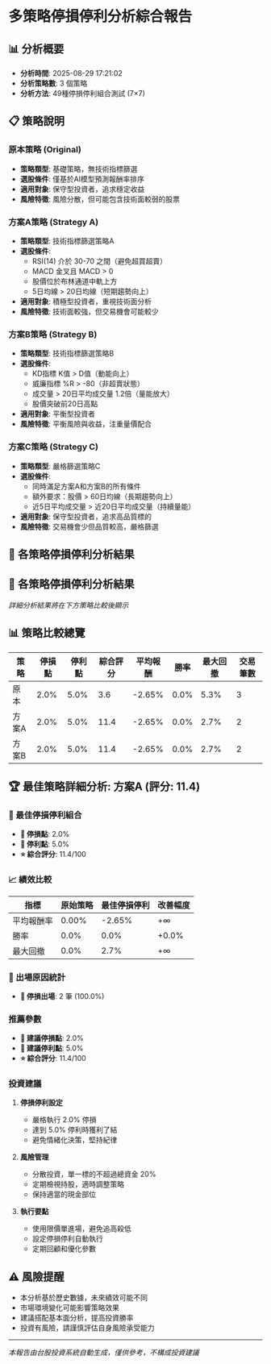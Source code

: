 # 多策略停損停利分析綜合報告

## 📊 分析概要
- **分析時間**: 2025-08-29 17:21:02
- **分析策略數**: 3 個策略
- **分析方法**: 49種停損停利組合測試 (7×7)

## 📋 策略說明

### 原本策略 (Original)
- **策略類型**: 基礎策略，無技術指標篩選
- **選股條件**: 僅基於AI模型預測報酬率排序
- **適用對象**: 保守型投資者，追求穩定收益
- **風險特徵**: 風險分散，但可能包含技術面較弱的股票

### 方案A策略 (Strategy A)
- **策略類型**: 技術指標篩選策略A
- **選股條件**:
  - RSI(14) 介於 30-70 之間（避免超買超賣）
  - MACD 金叉且 MACD > 0
  - 股價位於布林通道中軌上方
  - 5日均線 > 20日均線（短期趨勢向上）
- **適用對象**: 積極型投資者，重視技術面分析
- **風險特徵**: 技術面較強，但交易機會可能較少

### 方案B策略 (Strategy B)
- **策略類型**: 技術指標篩選策略B
- **選股條件**:
  - KD指標 K值 > D值（動能向上）
  - 威廉指標 %R > -80（非超賣狀態）
  - 成交量 > 20日平均成交量 1.2倍（量能放大）
  - 股價突破前20日高點
- **適用對象**: 平衡型投資者
- **風險特徵**: 平衡風險與收益，注重量價配合

### 方案C策略 (Strategy C)
- **策略類型**: 嚴格篩選策略C
- **選股條件**:
  - 同時滿足方案A和方案B的所有條件
  - 額外要求：股價 > 60日均線（長期趨勢向上）
  - 近5日平均成交量 > 近20日平均成交量（持續量能）
- **適用對象**: 保守型投資者，追求高品質標的
- **風險特徵**: 交易機會少但品質較高，嚴格篩選

## 🎯 各策略停損停利分析結果

## 🎯 各策略停損停利分析結果

*詳細分析結果將在下方策略比較後顯示*

## 📊 策略比較總覽

| 策略 | 停損點 | 停利點 | 綜合評分 | 平均報酬 | 勝率 | 最大回撤 | 交易筆數 |
|------|--------|--------|----------|----------|------|----------|----------|
| 原本 | 2.0% | 5.0% | 3.6 | -2.65% | 0.0% | 5.3% | 3 |
| 方案A | 2.0% | 5.0% | 11.4 | -2.65% | 0.0% | 2.7% | 2 |
| 方案B | 2.0% | 5.0% | 11.4 | -2.65% | 0.0% | 2.7% | 2 |

## 🏆 最佳策略詳細分析: 方案A (評分: 11.4)

### 🎯 最佳停損停利組合
- **🔻 停損點**: 2.0%
- **🔺 停利點**: 5.0%
- **⭐ 綜合評分**: 11.4/100

### 📈 績效比較
| 指標 | 原始策略 | 最佳停損停利 | 改善幅度 |
|------|----------|-------------|----------|
| 平均報酬率 | 0.00% | -2.65% | +∞ |
| 勝率 | 0.0% | 0.0% | +0.0% |
| 最大回撤 | 0.0% | 2.7% | +∞ |

### 🚪 出場原因統計
- **🔻 停損出場**: 2 筆 (100.0%)

### 推薦參數
- **🔻 建議停損點**: 2.0%
- **🔺 建議停利點**: 5.0%
- **⭐ 綜合評分**: 11.4/100

### 投資建議
1. **停損停利設定**
   - 嚴格執行 2.0% 停損
   - 達到 5.0% 停利時獲利了結
   - 避免情緒化決策，堅持紀律

2. **風險管理**
   - 分散投資，單一標的不超過總資金 20%
   - 定期檢視持股，適時調整策略
   - 保持適當的現金部位

3. **執行要點**
   - 使用限價單進場，避免追高殺低
   - 設定停損停利自動執行
   - 定期回顧和優化參數

## ⚠️ 風險提醒

- 本分析基於歷史數據，未來績效可能不同
- 市場環境變化可能影響策略效果
- 建議搭配基本面分析，提高投資勝率
- 投資有風險，請謹慎評估自身風險承受能力

---
*本報告由台股投資系統自動生成，僅供參考，不構成投資建議*